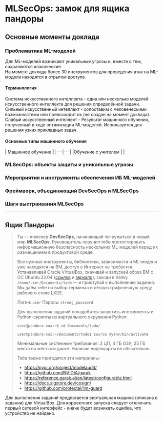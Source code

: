 # MLSecOps: замок для ящика пандоры
## Основные моменты доклада
### Проблематика ML-моделей
Для ML-моделей возникают уникальные угрозы и, вместе с тем, сохраняются класические.  
На момент доклада более 30 инструментов для проведения атак на ML-модели находятся в отрытом доступе.  
#### Терминология
Система искусственного интеллекта - одна или несколько моделей искусственного интеллекта для решения определённой задачи.  
Сильный искусственный интеллект - сопоставим с человеческими возможностями или превосходит их (не создан на момент доклада).  
Слабый искусственный интеллект - Результат машинного обучения, полученный в ходе оптимизации ML-моделей. Используется для решения узких прикладных задач.  

#### Основные типы машинного обучения
| Машинное обучение |
|---|---|
|Обучение с учителем | |

### MLSecOps: объекты защиты и уникальные угрозы
### Мероприятия и инструменты обеспечения ИБ ML-моделей
### Фреймворк, объединяющий DevSecOps и MLSecOps
### Шаги выстраивания MLSecOps
___
## Ящик Пандоры
> Ты — инженер **DevSecOps**, начинающий погружаться в новый мир **MLSecOps**. Руководитель поручил тебе протестировать информационную безопасность нескольких ML-моделей перед их размещением в продуктовой среде.
> 
> Все нужные инструменты, библиотеки, зависимости и ML-модели уже находятся на ВМ, доступ в Интернет не требуется. Устанавливай Oracle VirtualBox, скачивай и запускай образ ВМ с ОС Ubuntu 22.04 ([ссылка](https://files.jet.su/d/swkqw2n9) и [зеркало](https://disk.360.yandex.com/d/JIIbuzeFEoF4Wg)), заходи в папку `/home/user/Documents/todo` — и приступай к выполнению задания. Мы даём тебе на выбор терминал и лёгкую графическую среду рабочего стола LXDE.
> 
> Логин: `user`
> Пароль: `strong_password`
> 
> Для выполнения заданий понадобится запустить инструменты и Python-скрипты из виртуального окружения Python:
> 
>     user@pandora-box:~$ cd Documents/todo/
> 
>     user@pandora-box:~/Documents/todo$ source myenv/bin/activate
> 
> Минимальные системные требования:
> 2 ЦП, 4 ГБ ОЗУ, 25 ГБ места на жёстком диске. Наличие видеокарты не обязательно.
> 
> Тебе также пригодятся эти материалы:
> 
> - https://pypi.org/project/modelaudit/
> - https://github.com/NVIDIA/garak
> - https://reference.garak.ai/en/latest/configurable.html
> - https://docs.sigstore.dev/cosign/
> - https://github.com/protectai/llm-guard

Для выполнения заданий предлагается виртуальная машина (описана в задании) для VirtualBox. Для корректного запуска следует отключить первый сетевой интерфейс - иначе будет возникать ошибка, что устройство не найдено.  
